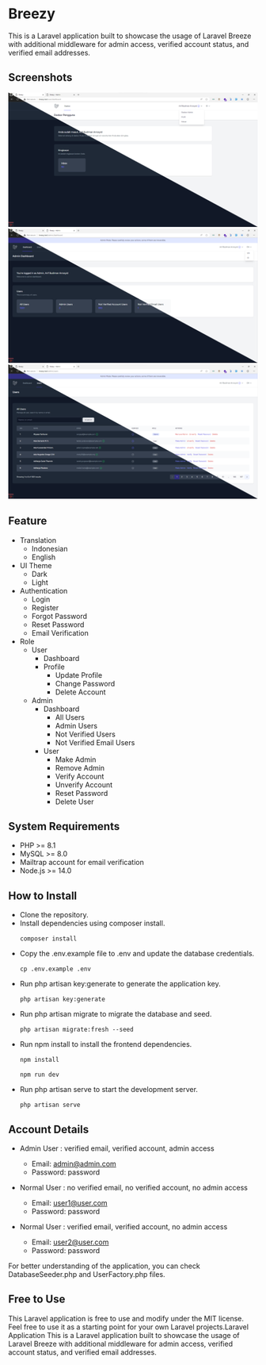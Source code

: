 # Breezy
This is a Laravel application built to showcase the usage of Laravel Breeze with additional middleware for admin access, verified account status, and verified email addresses.
## Screenshots
![User Dashboard](<screenshot/User Dashboard - ID.png>)
![Admin Dashboard](<screenshot/Admin Dashboard - EN.png>)
![Admin Users](<screenshot/Admin Users - EN.png>)
## Feature
- Translation
  - Indonesian
  - English
- UI Theme
  - Dark
  - Light
- Authentication
  - Login
  - Register
  - Forgot Password
  - Reset Password
  - Email Verification
- Role
  - User
    - Dashboard
    - Profile
      - Update Profile
      - Change Password
      - Delete Account
  - Admin
    - Dashboard
      - All Users
      - Admin Users
      - Not Verified Users
      - Not Verified Email Users
    - User
      - Make Admin
      - Remove Admin
      - Verify Account
      - Unverify Account
      - Reset Password
      - Delete User
## System Requirements
- PHP >= 8.1
- MySQL >= 8.0
- Mailtrap account for email verification
- Node.js >= 14.0
## How to Install
- Clone the repository.
- Install dependencies using composer install.
  ```
  composer install
  ```
- Copy the .env.example file to .env and update the database credentials.
  ```
  cp .env.example .env
  ```
- Run php artisan key:generate to generate the application key.
  ```
  php artisan key:generate
  ```
- Run php artisan migrate to migrate the database and seed.
  ```
  php artisan migrate:fresh --seed
  ```
- Run npm install to install the frontend dependencies.
  ```
  npm install
  ```
  ```
  npm run dev
  ```
- Run php artisan serve to start the development server.
  ```
  php artisan serve
  ```
## Account Details
- Admin User : verified email, verified account, admin access
  - Email:  admin@admin.com
  - Password:  password

- Normal User : no verified email, no verified account, no admin access
  - Email:  user1@user.com
  - Password:  password
  
- Normal User : verified email, verified account, no admin access
  - Email:  user2@user.com
  - Password:  password
  
For better understanding of the application, you can check DatabaseSeeder.php and UserFactory.php files.
## Free to Use
This Laravel application is free to use and modify under the MIT license. Feel free to use it as a starting point for your own Laravel projects.Laravel Application
This is a Laravel application built to showcase the usage of Laravel Breeze with additional middleware for admin access, verified account status, and verified email addresses.
